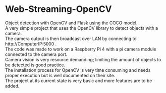 # Web-Streaming-OpenCV
Object detection with OpenCV and Flask using the COCO model.\
A very simple project that uses the OpenCV library to detect objects with a camera.\
The camera output is then broadcast over LAN by connecting to http://ComputerIP:5000 .\
The code was made to work on a Raspberry Pi 4 with a pi camera module connected to the camera port.\
Camera vision is very resource demanding; limiting the amount of objects to be detected is good practice.\
The installation process for OpenCV is very time consuming and needs proper execution but is well documented on their site.\
The project at its current state is very basic and more features are to be added.
